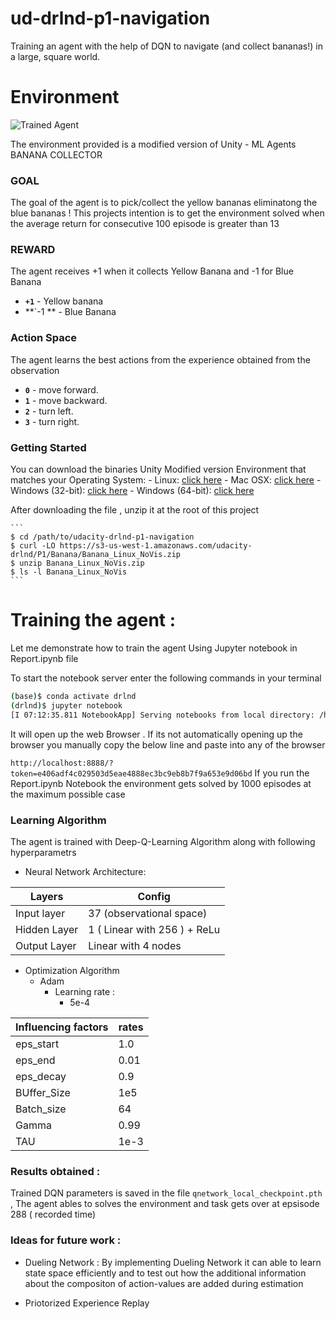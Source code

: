 # ud-drlnd-p1-navigation
Training an agent with the help of DQN to navigate (and collect bananas!) in a large, square world.

[image1]: https://user-images.githubusercontent.com/10624937/42135619-d90f2f28-7d12-11e8-8823-82b970a54d7e.gif "Trained Agent"

# Environment 

![Trained Agent][image1]

The environment provided is a modified version of Unity - ML Agents BANANA COLLECTOR

### GOAL 
The goal of the agent is to pick/collect the yellow bananas eliminatong the blue bananas ! This projects intention is to get the environment solved when the average return for consecutive 100 episode is greater than 13

### REWARD 
 The agent receives +1 when it collects Yellow Banana and -1 for Blue Banana
- **`+1`** - Yellow banana
- **`-1 ** - Blue Banana

### Action Space
 
The agent learns the best actions from the experience obtained from the observation
- **`0`** - move forward.
- **`1`** - move backward.
- **`2`** - turn left.
- **`3`** - turn right.


### Getting Started

You can download the binaries Unity Modified version Environment that matches your Operating System:
    - Linux: [click here](https://s3-us-west-1.amazonaws.com/udacity-drlnd/P1/Banana/Banana_Linux.zip)
    - Mac OSX: [click here](https://s3-us-west-1.amazonaws.com/udacity-drlnd/P1/Banana/Banana.app.zip)
    - Windows (32-bit): [click here](https://s3-us-west-1.amazonaws.com/udacity-drlnd/P1/Banana/Banana_Windows_x86.zip)
    - Windows (64-bit): [click here](https://s3-us-west-1.amazonaws.com/udacity-drlnd/P1/Banana/Banana_Windows_x86_64.zip)
    
    
 After downloading the file , unzip it at the root of this project 
 
    ```
    $ cd /path/to/udacity-drlnd-p1-navigation
    $ curl -LO https://s3-us-west-1.amazonaws.com/udacity-drlnd/P1/Banana/Banana_Linux_NoVis.zip
    $ unzip Banana_Linux_NoVis.zip
    $ ls -l Banana_Linux_NoVis
    ```
    
# Training the agent : 

Let me demonstrate how to train the agent Using Jupyter notebook in Report.ipynb file 

To start the notebook server enter the following commands in your terminal

```bash
(base)$ conda activate drlnd
(drlnd)$ jupyter notebook
[I 07:12:35.811 NotebookApp] Serving notebooks from local directory: /home/thiyagarajan/jupyter
```

It will open up the web Browser . If its not automatically opening up the browser you manually copy the below line and paste into any of the browser

``` http://localhost:8888/?token=e406adf4c029503d5eae4888ec3bc9eb8b7f9a653e9d06bd ```
If you run the Report.ipynb Notebook the environment gets solved by 1000 episodes at the maximum possible case 


### Learning Algorithm
The agent is trained with Deep-Q-Learning Algorithm along with following hyperparametrs

* Neural Network Architecture:

|     Layers    | Config                       |
| ------------- | ------------------------     |
| Input layer   | 37 (observational space)     |
| Hidden Layer  | 1 ( Linear with 256 ) + ReLu |
| Output Layer  | Linear with 4 nodes          |



* Optimization Algorithm
  * Adam
    - Learning rate :
      * 5e-4


| Influencing factors  | rates |
|----------------------|-------|
| eps_start            | 1.0   |
| eps_end              | 0.01  |
| eps_decay            | 0.9   |
| BUffer_Size          | 1e5   |
| Batch_size           | 64    |
| Gamma                | 0.99  |
| TAU                  | 1e-3  |

### Results obtained :
Trained DQN parameters is saved in the file `qnetwork_local_checkpoint.pth` , The agent ables to solves the environment and task gets over at epsisode 288 ( recorded time) 

### Ideas for future work :

* Dueling Network : By implementing Dueling Network it can able to learn state space efficiently and to test out how the additional information about the compositon of action-values are added during estimation 

* Priotorized Experience Replay

